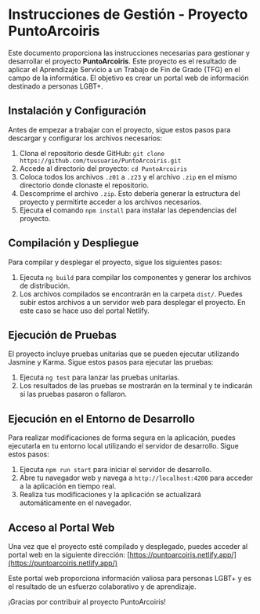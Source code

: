 # Instrucciones de Gestión - Proyecto PuntoArcoiris

Este documento proporciona las instrucciones necesarias para gestionar y desarrollar el proyecto **PuntoArcoiris**. Este proyecto es el resultado de aplicar el Aprendizaje Servicio a un Trabajo de Fin de Grado (TFG) en el campo de la informática. El objetivo es crear un portal web de información destinado a personas LGBT+.

## Instalación y Configuración

Antes de empezar a trabajar con el proyecto, sigue estos pasos para descargar y configurar los archivos necesarios:

1. Clona el repositorio desde GitHub: `git clone https://github.com/tuusuario/PuntoArcoiris.git`
2. Accede al directorio del proyecto: `cd PuntoArcoiris`
4. Coloca todos los archivos `.z01` a `.z23` y el archivo `.zip` en el mismo directorio donde clonaste el repositorio.
5. Descomprime el archivo `.zip`. Esto debería generar la estructura del proyecto y permitirte acceder a los archivos necesarios.
6. Ejecuta el comando `npm install` para instalar las dependencias del proyecto.

## Compilación y Despliegue

Para compilar y desplegar el proyecto, sigue los siguientes pasos:

1. Ejecuta `ng build` para compilar los componentes y generar los archivos de distribución.
2. Los archivos compilados se encontrarán en la carpeta `dist/`. Puedes subir estos archivos a un servidor web para desplegar el proyecto. En este caso se hace uso del portal Netlify.

## Ejecución de Pruebas

El proyecto incluye pruebas unitarias que se pueden ejecutar utilizando Jasmine y Karma. Sigue estos pasos para ejecutar las pruebas:

1. Ejecuta `ng test` para lanzar las pruebas unitarias.
2. Los resultados de las pruebas se mostrarán en la terminal y te indicarán si las pruebas pasaron o fallaron.

## Ejecución en el Entorno de Desarrollo

Para realizar modificaciones de forma segura en la aplicación, puedes ejecutarla en tu entorno local utilizando el servidor de desarrollo. Sigue estos pasos:

1. Ejecuta `npm run start` para iniciar el servidor de desarrollo.
2. Abre tu navegador web y navega a `http://localhost:4200` para acceder a la aplicación en tiempo real.
3. Realiza tus modificaciones y la aplicación se actualizará automáticamente en el navegador.

## Acceso al Portal Web

Una vez que el proyecto esté compilado y desplegado, puedes acceder al portal web en la siguiente dirección: [https://puntoarcoiris.netlify.app/](https://puntoarcoiris.netlify.app/)

Este portal web proporciona información valiosa para personas LGBT+ y es el resultado de un esfuerzo colaborativo y de aprendizaje.

¡Gracias por contribuir al proyecto PuntoArcoiris! 
